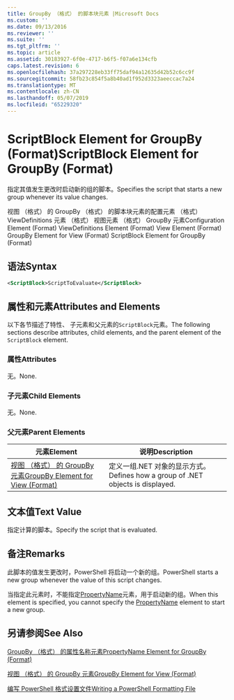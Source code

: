 ```yaml
---
title: GroupBy （格式） 的脚本块元素 |Microsoft Docs
ms.custom: ''
ms.date: 09/13/2016
ms.reviewer: ''
ms.suite: ''
ms.tgt_pltfrm: ''
ms.topic: article
ms.assetid: 30183927-6f0e-4717-b6f5-f07a6e134cfb
caps.latest.revision: 6
ms.openlocfilehash: 37a297228eb33ff75daf94a12635d42b52c6cc9f
ms.sourcegitcommit: 58fb23c854f5a8b40ad1f952d3323aeeccac7a24
ms.translationtype: MT
ms.contentlocale: zh-CN
ms.lasthandoff: 05/07/2019
ms.locfileid: "65229320"
---
```

# <a name="scriptblock-element-for-groupby-format"></a><span data-ttu-id="9f0d5-102">ScriptBlock Element for GroupBy (Format)</span><span class="sxs-lookup"><span data-stu-id="9f0d5-102">ScriptBlock Element for GroupBy (Format)</span></span>

<span data-ttu-id="9f0d5-103">指定其值发生更改时启动新的组的脚本。</span><span class="sxs-lookup"><span data-stu-id="9f0d5-103">Specifies the script that starts a new group whenever its value changes.</span></span>

<span data-ttu-id="9f0d5-104">视图 （格式） 的 GroupBy （格式） 的脚本块元素的配置元素 （格式） ViewDefinitions 元素 （格式） 视图元素 （格式） GroupBy 元素</span><span class="sxs-lookup"><span data-stu-id="9f0d5-104">Configuration Element (Format) ViewDefinitions Element (Format) View Element (Format) GroupBy Element for View (Format) ScriptBlock Element for GroupBy (Format)</span></span>

## <a name="syntax"></a><span data-ttu-id="9f0d5-105">语法</span><span class="sxs-lookup"><span data-stu-id="9f0d5-105">Syntax</span></span>

```xml
<ScriptBlock>ScriptToEvaluate</ScriptBlock>
```

## <a name="attributes-and-elements"></a><span data-ttu-id="9f0d5-106">属性和元素</span><span class="sxs-lookup"><span data-stu-id="9f0d5-106">Attributes and Elements</span></span>

<span data-ttu-id="9f0d5-107">以下各节描述了特性、 子元素和父元素的`ScriptBlock`元素。</span><span class="sxs-lookup"><span data-stu-id="9f0d5-107">The following sections describe attributes, child elements, and the parent element of the `ScriptBlock` element.</span></span>

### <a name="attributes"></a><span data-ttu-id="9f0d5-108">属性</span><span class="sxs-lookup"><span data-stu-id="9f0d5-108">Attributes</span></span>

<span data-ttu-id="9f0d5-109">无。</span><span class="sxs-lookup"><span data-stu-id="9f0d5-109">None.</span></span>

### <a name="child-elements"></a><span data-ttu-id="9f0d5-110">子元素</span><span class="sxs-lookup"><span data-stu-id="9f0d5-110">Child Elements</span></span>

<span data-ttu-id="9f0d5-111">无。</span><span class="sxs-lookup"><span data-stu-id="9f0d5-111">None.</span></span>

### <a name="parent-elements"></a><span data-ttu-id="9f0d5-112">父元素</span><span class="sxs-lookup"><span data-stu-id="9f0d5-112">Parent Elements</span></span>

|<span data-ttu-id="9f0d5-113">元素</span><span class="sxs-lookup"><span data-stu-id="9f0d5-113">Element</span></span>|<span data-ttu-id="9f0d5-114">说明</span><span class="sxs-lookup"><span data-stu-id="9f0d5-114">Description</span></span>|
|-------------|-----------------|
|[<span data-ttu-id="9f0d5-115">视图 （格式） 的 GroupBy 元素</span><span class="sxs-lookup"><span data-stu-id="9f0d5-115">GroupBy Element for View (Format)</span></span>](./groupby-element-for-view-format.md)|<span data-ttu-id="9f0d5-116">定义一组.NET 对象的显示方式。</span><span class="sxs-lookup"><span data-stu-id="9f0d5-116">Defines how a group of .NET objects is displayed.</span></span>|

## <a name="text-value"></a><span data-ttu-id="9f0d5-117">文本值</span><span class="sxs-lookup"><span data-stu-id="9f0d5-117">Text Value</span></span>

<span data-ttu-id="9f0d5-118">指定计算的脚本。</span><span class="sxs-lookup"><span data-stu-id="9f0d5-118">Specify the script that is evaluated.</span></span>

## <a name="remarks"></a><span data-ttu-id="9f0d5-119">备注</span><span class="sxs-lookup"><span data-stu-id="9f0d5-119">Remarks</span></span>

<span data-ttu-id="9f0d5-120">此脚本的值发生更改时，PowerShell 将启动一个新的组。</span><span class="sxs-lookup"><span data-stu-id="9f0d5-120">PowerShell starts a new group whenever the value of this script changes.</span></span>

<span data-ttu-id="9f0d5-121">当指定此元素时，不能指定[PropertyName](propertyname-element-for-groupby-format.md)元素，用于启动新的组。</span><span class="sxs-lookup"><span data-stu-id="9f0d5-121">When this element is specified, you cannot specify the [PropertyName](propertyname-element-for-groupby-format.md) element to start a new group.</span></span>

## <a name="see-also"></a><span data-ttu-id="9f0d5-122">另请参阅</span><span class="sxs-lookup"><span data-stu-id="9f0d5-122">See Also</span></span>

[<span data-ttu-id="9f0d5-123">GroupBy （格式） 的属性名称元素</span><span class="sxs-lookup"><span data-stu-id="9f0d5-123">PropertyName Element for GroupBy (Format)</span></span>](propertyname-element-for-groupby-format.md)

[<span data-ttu-id="9f0d5-124">视图 （格式） 的 GroupBy 元素</span><span class="sxs-lookup"><span data-stu-id="9f0d5-124">GroupBy Element for View (Format)</span></span>](groupby-element-for-view-format.md)

[<span data-ttu-id="9f0d5-125">编写 PowerShell 格式设置文件</span><span class="sxs-lookup"><span data-stu-id="9f0d5-125">Writing a PowerShell Formatting File</span></span>](writing-a-powershell-formatting-file.md)
